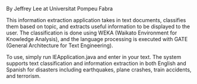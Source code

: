 By Jeffrey Lee at Universitat Pompeu Fabra

This information extraction application takes in text documents, classifies them based on topic, and extracts useful information to be displayed to the user. The classification is done using WEKA (Waikato Environment for Knowledge Analysis), and the language processing is executed with GATE (General Architecture for Text Engineering).

To use, simply run IEApplication.java and enter in your text. The system supports text classification and information extraction in both English and Spanish for disasters including earthquakes, plane crashes, train accidents, and terrorism.
